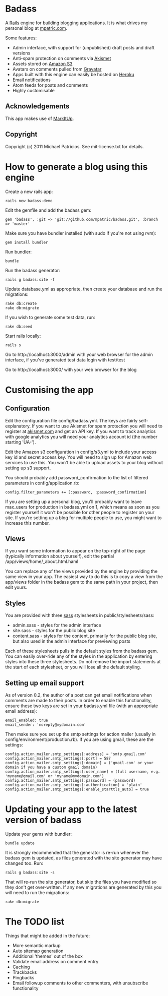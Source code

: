 # Badass

A [Rails](http://rubyonrails.org/) engine for building blogging applications. It  is what drives my personal blog at [mpatric.com](http://mpatric.com/).

Some features:

-   Admin interface, with support for (unpublished) draft posts and draft versions
-   Anti-spam protection on comments via [Akismet](http://akismet.com/)
-   Assets stored on [Amazon S3](http://aws.amazon.com/s3/)
-   Avatars on comments pulled from [Gravatar](http://gravatar.com/)
-   Apps built with this engine can easily be hosted on [Heroku](http://www.heroku.com/)
-   Email notifications
-   Atom feeds for posts and comments
-   Highly customisable


## Acknowledgements

This app makes use of [MarkItUp](http://markitup.jaysalvat.com/).

## Copyright

Copyright (c) 2011 Michael Patricios. See mit-license.txt for details.


# How to generate a blog using this engine

Create a new rails app:

    rails new badass-demo

Edit the gemfile and add the badass gem:

    gem 'badass', :git => 'git://github.com/mpatric/badass.git', :branch => 'master'

Make sure you have bundler installed (with sudo if you're not using rvm):

    gem install bundler

Run bundler:

    bundle

Run the badass generator:

    rails g badass:site -f

Update database.yml as appropriate, then create your database and run the migrations:

    rake db:create
    rake db:migrate

If you wish to generate some test data, run:

    rake db:seed

Start rails locally:

    rails s

Go to http://localhost:3000/admin with your web browser for the admin interface, if you've generated test data login with test/test

Go to http://localhost:3000/ with your web browser for the blog

# Customising the app

## Configuration

Edit the configuration file config/badass.yml. The keys are fairly self-explanatory. If you want to use Akismet for spam protection you will need to register at [akismet.com](http://akismet.com/) and get an API key. If you want to track analytics with google analytics you will need your analytics account id (the number starting 'UA-').

Edit the Amazon s3 configuration in config/s3.yml to include your access key id and secret access key. You will need to sign up for Amazon web services to use this. You won't be able to upload assets to your blog without setting up s3 support.

You should probably add password_confirmation to the list of filtered parameters in config/application.rb:

    config.filter_parameters += [:password, :password_confirmation]

If you are setting up a personal blog, you'll probably want to leave max_users for production in badass.yml on 1, which means as soon as you register yourself it won't be possible for other people to register on your site. If you're setting up a blog for multiple people to use, you might want to increase this number.

## Views

If you want some information to appear on the top-right of the page (typically information about yourself), edit the partial /app/views/home/_about.html.haml

You can replace any of the views provided by the engine by providing the same view in your app. The easiest way to do this is to copy a view from the app/views folder in the badass gem to the same path in your project, then edit yours.

## Styles

You are provided with three [sass](http://sass-lang.com/) stylesheets in public/stylesheets/sass:

-   admin.sass - styles for the admin interface
-   site.sass - styles for the public blog site
-   content.sass - styles for the content, primarily for the public blog site, but also used in the admin interface for previewing posts

Each of these stylesheets pulls in the default styles from the badass gem. You can easily over-ride any of the styles in the application by entering styles into these three stylesheets. Do not remove the import statements at the start of each stylesheet, or you will lose all the default styling.

## Setting up email support

As of version 0.2, the author of a post can get email notifications when comments are made to their posts. In order to enable this functionality, ensure these two keys are set in your badass.yml file (with an appropriate email address):

    email_enabled: true
    email_sender: 'noreply@mydomain.com'

Then make sure you set up the smtp settings for action mailer (usually in config/environment/production.rb). If you are using gmail, these are the settings:

    config.action_mailer.smtp_settings[:address] = 'smtp.gmail.com'
    config.action_mailer.smtp_settings[:port] = 587
    config.action_mailer.smtp_settings[:domain] = ('gmail.com' or your domain if you have a custom gmail domain)
    config.action_mailer.smtp_settings[:user_name] = (full username, e.g. 'myname@gmail.com' or 'myname@mydomain.com')
    config.action_mailer.smtp_settings[:password] = (password)
    config.action_mailer.smtp_settings[:authentication] = 'plain'
    config.action_mailer.smtp_settings[:enable_starttls_auto] = true

# Updating your app to the latest version of badass

Update your gems with bundler:

    bundle update

It is strongly recommended that the generator is re-run whenever the badass gem is updated, as files generated with the site generator may have changed too. Run:

    rails g badass:site -s

That will re-run the site generator, but skip the files you have modified so they don't get over-written. If any new migrations are generated by this you will need to run the migrations:

    rake db:migrate

# The TODO list

Things that might be added in the future:

-   More semantic markup
-   Auto sitemap generation
-   Additional 'themes' out of the box
-   Validate email address on comment entry
-   Caching
-   Trackbacks
-   Pingbacks
-   Email followup comments to other commenters, with unsubscribe functionality
